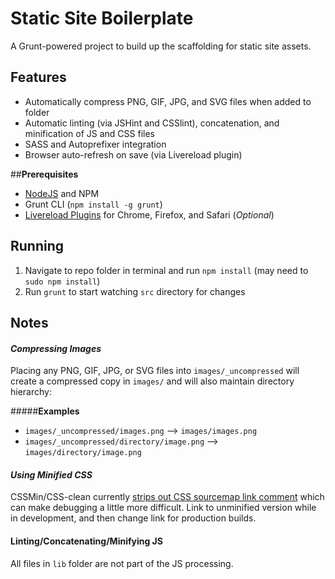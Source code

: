# Static Site Boilerplate

A Grunt-powered project to build up the scaffolding for static site assets.

## Features

* Automatically compress PNG, GIF, JPG, and SVG files when added to folder
* Automatic linting (via JSHint and CSSlint), concatenation, and minification of JS and CSS files
* SASS and Autoprefixer integration
* Browser auto-refresh on save (via Livereload plugin)

##**Prerequisites**

- [NodeJS](http://nodejs.org/) and NPM
- Grunt CLI (`npm install -g grunt`)
- [Livereload Plugins](http://feedback.livereload.com/knowledgebase/articles/86242-how-do-i-install-and-use-the-browser-extensions-) for Chrome, Firefox, and Safari (*Optional*)

## Running
1. Navigate to repo folder in terminal and run `npm install` (may need to `sudo npm install`)
2. Run `grunt` to start watching `src` directory for changes

## Notes

#### ***Compressing Images***

Placing any PNG, GIF, JPG, or SVG files into `images/_uncompressed` will create a compressed copy in `images/` and will also maintain directory hierarchy:

#####**Examples**

* `images/_uncompressed/images.png` --> `images/images.png`
* `images/_uncompressed/directory/image.png` --> `images/directory/image.png`


#### ***Using Minified CSS***

CSSMin/CSS-clean currently [strips out CSS sourcemap link comment](https://github.com/GoalSmashers/clean-css/issues/125#issuecomment-40404184) which can make debugging a little more difficult. Link to unminified version while in development, and then change link for production builds.

#### Linting/Concatenating/Minifying JS
All files in `lib` folder are not part of the JS processing.
